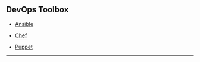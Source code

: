 
## DevOps Toolbox

* [Ansible](./devops-toolbox/ansible)

* [Chef](./devops-toolbox/chef)

* [Puppet](./devops-toolbox/puppet)

---
